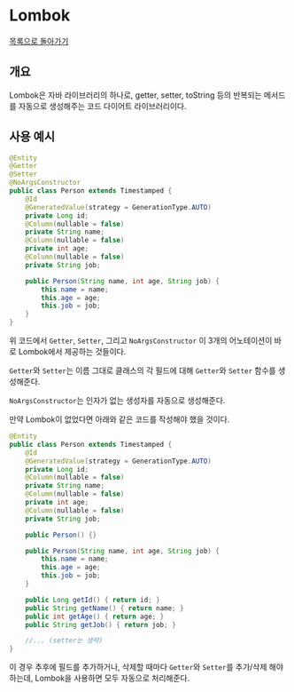 # Lombok

[목록으로 돌아가기](README.md)

## 개요

Lombok은 자바 라이브러리의 하나로, getter, setter, toString 등의 반복되는 메서드를 자동으로 생성해주는 코드 다이어트 라이브러리이다.

## 사용 예시

```Java
@Entity
@Getter
@Setter
@NoArgsConstructor
public class Person extends Timestamped {
    @Id
    @GeneratedValue(strategy = GenerationType.AUTO)
    private Long id;
    @Column(nullable = false)
    private String name;
    @Column(nullable = false)
    private int age;
    @Column(nullable = false)
    private String job;

    public Person(String name, int age, String job) {
        this.name = name;
        this.age = age;
        this.job = job;
    }
}
```

위 코드에서 `Getter`, `Setter`, 그리고 `NoArgsConstructor` 이 3개의 어노테이션이 바로 Lombok에서 제공하는 것들이다.

`Getter`와 `Setter`는 이름 그대로 클래스의 각 필드에 대해 `Getter`와 `Setter` 함수를 생성해준다.

`NoArgsConstructor`는 인자가 없는 생성자를 자동으로 생성해준다.

만약 Lombok이 없었다면 아래와 같은 코드를 작성해야 했을 것이다.

```Java
@Entity
public class Person extends Timestamped {
    @Id
    @GeneratedValue(strategy = GenerationType.AUTO)
    private Long id;
    @Column(nullable = false)
    private String name;
    @Column(nullable = false)
    private int age;
    @Column(nullable = false)
    private String job;

    public Person() {}

    public Person(String name, int age, String job) {
        this.name = name;
        this.age = age;
        this.job = job;
    }

    public Long getId() { return id; }
    public String getName() { return name; }
    public int getAge() { return age; }
    public String getJob() { return job; }

    //... (setter는 생략)
}
```

이 경우 추후에 필드를 추가하거나, 삭제할 때마다 `Getter`와 `Setter`를 추가/삭제 해야 하는데, Lombok을 사용하면 모두 자동으로 처리해준다.
